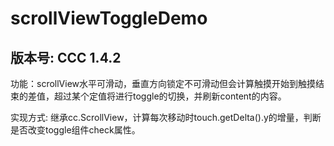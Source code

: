 # scrollViewToggleDemo
## 版本号: CCC 1.4.2
  
  功能：scrollView水平可滑动，垂直方向锁定不可滑动但会计算触摸开始到触摸结束的差值，超过某个定值将进行toggle的切换，并刷新content的内容。 
    
  实现方式: 继承cc.ScrollView，计算每次移动时touch.getDelta().y的增量，判断是否改变toggle组件check属性。  

